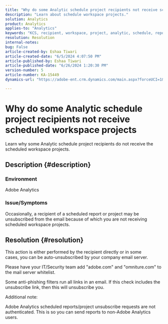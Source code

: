 ```yaml
---
title: "Why do some Analytic schedule project recipients not receive scheduled workspace projects"
description: "Learn about schedule workspace projects."
solution: Analytics
product: Analytics
applies-to: "Analytics"
keywords: "KCS, recipient, workspace, project, analytic, schedule, report"
resolution: Resolution
internal-notes: 
bug: False
article-created-by: Eshaa Tiwari
article-created-date: "6/5/2024 4:07:50 PM"
article-published-by: Eshaa Tiwari
article-published-date: "6/26/2024 1:20:30 PM"
version-number: 5
article-number: KA-15449
dynamics-url: "https://adobe-ent.crm.dynamics.com/main.aspx?forceUCI=1&pagetype=entityrecord&etn=knowledgearticle&id=c99e11be-5523-ef11-840b-6045bd026dc7"

---
```

# Why do some Analytic schedule project recipients not receive scheduled workspace projects


Learn why some Analytic schedule project recipients do not receive the scheduled workspace projects.

## Description {#description}


### Environment

Adobe Analytics

### Issue/Symptoms

Occasionally, a recipient of a scheduled report or project may be unsubscribed from the email because of which you are not receiving scheduled workspace projects.


## Resolution {#resolution}


This action is either performed by the recipient directly or in some cases, you can be auto-unsubscribed by your company email server.

Please have your IT/Security team add "adobe.com" and "omniture.com" to the mail server whitelist.

Some anti-phishing filters run all links in an email. If this check includes the unsubscribe link, then this will unsubscribe you.



Additional note:

Adobe Analytics scheduled reports/project unsubscribe requests are not authenticated. This is so you can send reports to non-Adobe Analytics users.


